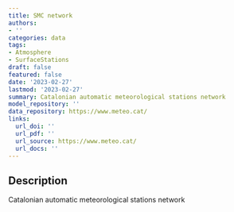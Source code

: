```yaml
---
title: SMC network
authors:
- ''
categories: data
tags:
- Atmosphere
- SurfaceStations
draft: false
featured: false
date: '2023-02-27'
lastmod: '2023-02-27'
summary: Catalonian automatic meteorological stations network
model_repository: ''
data_repository: https://www.meteo.cat/
links:
  url_doi: ''
  url_pdf: ''
  url_source: https://www.meteo.cat/
  url_docs: ''
---
```


## Description

Catalonian automatic meteorological stations network

